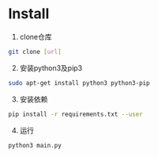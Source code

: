 # Install
1. clone仓库
```bash
git clone [url]
```
2. 安装python3及pip3
```bash
sudo apt-get install python3 python3-pip
```
3. 安装依赖
```bash
pip install -r requirements.txt --user
```
4. 运行
```bash
python3 main.py
```
